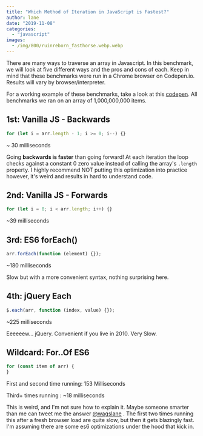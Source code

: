 ```yaml
---
title: "Which Method of Iteration in JavaScript is Fastest?"
author: lane
date: "2019-11-08"
categories:
  - "javascript"
images:
  - /img/800/ruinreborn_fasthorse.webp.webp
---
```


There are many ways to traverse an array in Javascript. In this benchmark, we will look at five different ways and the pros and cons of each. Keep in mind that these benchmarks were run in a Chrome browser on Codepen.io. Results will vary by browser/interpreter.

For a working example of these benchmarks, take a look at this [codepen](https://codepen.io/lane-c-wagner/pen/GRRGryr). All benchmarks we ran on an array of 1,000,000,000 items.

## 1st: Vanilla JS - Backwards

```js
for (let i = arr.length - 1; i >= 0; i--) {}
```

~ 30 milliseconds

Going **backwards is faster** than going forward! At each iteration the loop checks against a constant 0 zero value instead of calling the array's `.length` property. I highly recommend NOT putting this optimization into practice however, it's weird and results in hard to understand code.

## 2nd: Vanilla JS - Forwards

```js
for (let i = 0; i < arr.length; i++) {}
```

~39 milliseconds

## 3rd: ES6 forEach()

```js
arr.forEach(function (element) {});
```

~180 milliseconds

Slow but with a more convenient syntax, nothing surprising here.

## 4th: jQuery Each

```js
$.each(arr, function (index, value) {});
```

~225 milliseconds

Eeeeeew... jQuery. Convenient if you live in 2010. Very Slow.

## Wildcard: For..Of ES6

```js
for (const item of arr) {
}
```

First and second time running: 153 Milliseconds

Third+ times running : ~18 milliseconds

This is weird, and I'm not sure how to explain it. Maybe someone smarter than me can tweet me the answer [@wagslane](https://twitter.com/wagslane) . The first two times running this after a fresh browser load are quite slow, but then it gets blazingly fast. I'm assuming there are some es6 optimizations under the hood that kick in.
